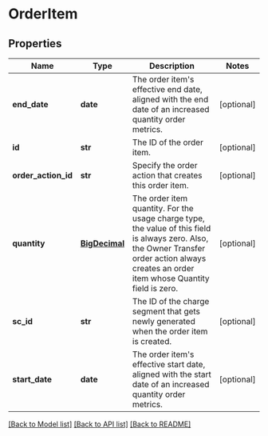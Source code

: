 # OrderItem

## Properties
Name | Type | Description | Notes
------------ | ------------- | ------------- | -------------
**end_date** | **date** | The order item&#x27;s effective end date, aligned with the end date of an increased quantity order metrics. | [optional] 
**id** | **str** | The ID of the order item. | [optional] 
**order_action_id** | **str** | Specify the order action that creates this order item. | [optional] 
**quantity** | [**BigDecimal**](BigDecimal.md) | The order item quantity. For the usage charge type, the value of this field is always zero. Also, the Owner Transfer order action always creates an order item whose Quantity field is zero. | [optional] 
**sc_id** | **str** | The ID of the charge segment that gets newly generated when the order item is created. | [optional] 
**start_date** | **date** | The order item&#x27;s effective start date, aligned with the start date of an increased quantity order metrics. | [optional] 

[[Back to Model list]](../README.md#documentation-for-models) [[Back to API list]](../README.md#documentation-for-api-endpoints) [[Back to README]](../README.md)

